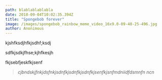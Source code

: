 ```yaml
---
path: blablablablabla
date: 2018-09-04T10:02:35.394Z
title: "Spongebob forever"
image: /images/spongebob_rainbow_meme_video_16x9.0-09-48-25-496.jpg
author: Anonimous
---
```

kjshfksdjhfkjsdhf;ksdj

sdfkjsdkjfhse;kjhfkesjh

fkjsebfjeskfkjsenf

> _cjbndskjfnkjdsfnkjsdnfkjsdnfkjsdnfkjsenfkjsnfmdniidfdsmnfn ncn_

